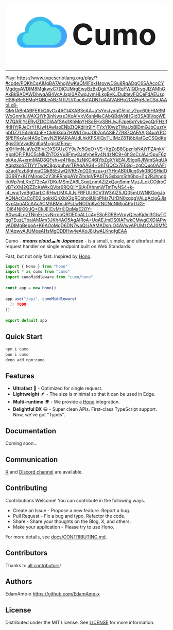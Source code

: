 <div align="center">
  <a href="https://evex.land">
    <img src="https://raw.githubusercontent.com/evex-dev/cumo/main/docs/images/cumo-title.png" width="500" height="auto" alt="Cumo"/>
  </a>
</div>

<hr />

<!--
  [![GitHub Workflow Status](https://img.shields.io/github/actions/workflow/status/honojs/hono/ci.yml?branch=main)](https://github.com/honojs/hono/actions)
  [![GitHub](https://img.shields.io/github/license/honojs/hono)](https://github.com/honojs/hono/blob/main/LICENSE)
  [![npm](https://img.shields.io/npm/v/hono)](https://www.npmjs.com/package/hono)
  [![npm](https://img.shields.io/npm/dm/hono)](https://www.npmjs.com/package/hono)
  [![JSR](https://jsr.io/badges/@hono/hono)](https://jsr.io/@hono/hono)
  [![Bundle Size](https://img.shields.io/bundlephobia/min/hono)](https://bundlephobia.com/result?p=hono)
  [![Bundle Size](https://img.shields.io/bundlephobia/minzip/hono)](https://bundlephobia.com/result?p=hono)
  [![GitHub commit activity](https://img.shields.io/github/commit-activity/m/honojs/hono)](https://github.com/honojs/hono/pulse)
  [![GitHub last commit](https://img.shields.io/github/last-commit/honojs/hono)](https://github.com/honojs/hono/commits/main)
  [![codecov](https://codecov.io/github/honojs/hono/graph/badge.svg)](https://codecov.io/github/honojs/hono)
  [![Discord badge](https://img.shields.io/discord/1011308539819597844?label=Discord&logo=Discord)](https://discord.gg/KMh2eNSdxV)
-->

Play: https://www.typescriptlang.org/play/?#code/PQKhCgAIUgBA7AhgWwKaQMIFdkHsoywDGu8RqADgC6SAAcoCYMgdgyAVDIM8MgkwyC7DICUMrgEwyBzBkDgkYAdTRoFWlQDrygJIZAMhGAxBkBADAWDhwqAB4VcAJxpI0AZwqJymHLkgBvKJDubteyFQCeFdAEUsqHS8gBeSEMqHQBLeABzNTt7LV0acKofADNTdAAlVABHb2CAHgBJeCSdJAAbLx8-QMrfABpIABFEKkQAyCx4AGt4XAB3eAA+a1sYmJyqgC5IIpLy2pc60bHIABMWxGnm1uWAX2iYh3jnNwzs3KoAIVxV6shMieCAbQBdA9jHGld3SABlVqoWEM7QARIYsERyIZDCDIAAfSAg1KhMpYHSoEHvSBHJyJFJpe6oYykQyoQrFHzlf4tIHYjRJeCrYHUwHAwIsoENbZtQKdHr9IYjFYxYI0wzTWaUxBlDmGJbCuzrVpbDZ7LE4r6nQnE+Ck663dqZHWk17quJOb7oAASiEZZR87QAFAAjG4uaYPC5PEFKxAgl4ASgCwyN2l16ARAAUdLhkKFSXlQyTUIMzZ8Tj8bXafGzCSQdKs8gsGlnVvadKnlhqM+giskfEnw-qXHllmNJaVpZ6iVc3XSGUzCY9e7d5QqO+VS+XgZoB8CpznlsNAjYFZAnkVVppIOFIF1UC5cMkZhTO2Vu8Fmy8JafyheRy4N4zNC9+6hGcCrJAJr5puF6zokAeJA+xrmMAD8QFvh+e4HkeJ5zNKC46IYbZgXYkEAIJ9IgoRJIWmSAqUAAqpzkohZTIYYTweC8gypuhwrTPAqAAG4+GhTGQCx7E6Gq+zgCQuo0AAFraZaoPezbtIghguGQkB5EJwQIVK57nD20mzu+g7YHgAB0Ulug0yk0BOSHidO0G6RY+lUYMjrosOzY3hRRmjpAYnZihrlqVRAbTNGsbxmSth6bg+l1g2RJhnqbrkWp7mLKpZ72eAy7DKuMSmZA6LGqgLnmAZjZxQagSmmMyzJLokCOjlroGvBTkXM2QZZcKeWxQVbr6RQQIiY6iA4XhnmWTmTwNS4+k-i4Lwuj1voBgGarLOiRHwLlMXJtJslFRFUU6CV3W3AlZ5JQ05mUWNKGpgJoAQNAcCaCgFD2iogkkjQnXbX2gRDbholjUljpPMs7UrDN0xgqgVALgAcigGJjsKvpQxoACcAAcACMABMmJjPsLwNODpKw2NCNoNMjoAPqTUG-jDI64NjKKrJQ+CkJEjCyMrKjQqMaE2OY-A0ws4LqzTNjnErLsvNrrooQROE0oALLc4gESoFDRBeVrqyQIeaKjdm3GIwTCqgTEuzLTbajAMAm3JKh4AO5AgAIRoA+UqAEJmDS0IAFwkCMwgCXDIAPwyADIMgBeboA+K6AOoMgD6DN7waQLjAAMADsruO4AVwyAPUMzCAJ0MfCMIAqwyAJUMoeAHsMgDDDHw4eAKoJ8jJwALKnqfgEAA

Cumo - _**means cloud☁ in Japanese**_ - is a small, simple, and ultrafast multi request handler on single endpoint built on Web Standards.

Fast, but not only fast.
Inspired by [Hono](https://github.com/honojs/hono).

```ts
import { Hono } from "hono"
import * as cumo from "cumo"
import cumoMiddleware from "cumo/hono"

const app = new Hono()

app.use("/api", cumoMiddleware(
  // TODO
))

export default app
```

## Quick Start

```bash
npm i cumo
bun i cumo
deno add npm:cumo
```

## Features

- **Ultrafast** 🚀 - Optimized for single request.
- **Lightweight** 🪶 - The size is minimal so that it can be used in Edge.
- **Multi-runtime** 🌍 - We provide a [Hono](https://hono.dev) integration.
- **Delightful DX** 😃 - Super clean APIs. First-class TypeScript support. Now, we've got "Types".

## Documentation

Coming soon...

## Communication

[X](https://x.com/amex2189) and [Discord channel](https://discord.gg/evex) are available.

## Contributing

Contributions Welcome! You can contribute in the following ways.

- Create an Issue - Propose a new feature. Report a bug.
- Pull Request - Fix a bug and typo. Refactor the code.
- Share - Share your thoughts on the Blog, X, and others.
- Make your application - Please try to use Hono.

For more details, see [docs/CONTRIBUTING.md](docs/CONTRIBUTING.md).

## Contributors

Thanks to [all contributors](https://github.com/evex-dev/cumo/graphs/contributors)!

## Authors

EdamAme-x <https://github.com/EdamAme-x>

## License

Distributed under the MIT License. See [LICENSE](LICENSE) for more information.
